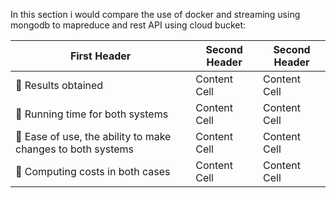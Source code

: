 In this section i would compare the use of docker and streaming using mongodb to mapreduce and rest API using cloud bucket:  

| First Header  | Second Header | Second Header |
| ------------- | ------------- | ------------- |
|  Results obtained | Content Cell  | Content Cell  |
|  Running time for both systems  | Content Cell  | Content Cell  |
|  Ease of use, the ability to make changes to both systems  | Content Cell  | Content Cell  |
|  Computing costs in both cases  | Content Cell  | Content Cell  |
